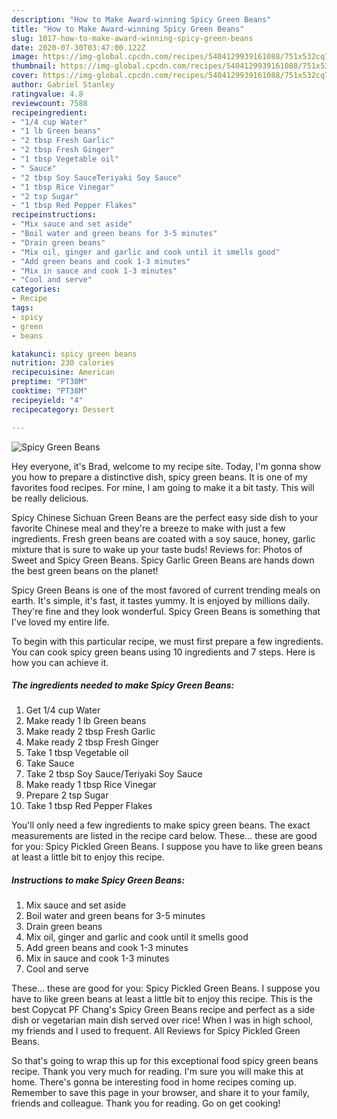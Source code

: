 ```yaml
---
description: "How to Make Award-winning Spicy Green Beans"
title: "How to Make Award-winning Spicy Green Beans"
slug: 1017-how-to-make-award-winning-spicy-green-beans
date: 2020-07-30T03:47:00.122Z
image: https://img-global.cpcdn.com/recipes/5404129939161088/751x532cq70/spicy-green-beans-recipe-main-photo.jpg
thumbnail: https://img-global.cpcdn.com/recipes/5404129939161088/751x532cq70/spicy-green-beans-recipe-main-photo.jpg
cover: https://img-global.cpcdn.com/recipes/5404129939161088/751x532cq70/spicy-green-beans-recipe-main-photo.jpg
author: Gabriel Stanley
ratingvalue: 4.8
reviewcount: 7588
recipeingredient:
- "1/4 cup Water"
- "1 lb Green beans"
- "2 tbsp Fresh Garlic"
- "2 tbsp Fresh Ginger"
- "1 tbsp Vegetable oil"
- " Sauce"
- "2 tbsp Soy SauceTeriyaki Soy Sauce"
- "1 tbsp Rice Vinegar"
- "2 tsp Sugar"
- "1 tbsp Red Pepper Flakes"
recipeinstructions:
- "Mix sauce and set aside"
- "Boil water and green beans for 3-5 minutes"
- "Drain green beans"
- "Mix oil, ginger and garlic and cook until it smells good"
- "Add green beans and cook 1-3 minutes"
- "Mix in sauce and cook 1-3 minutes"
- "Cool and serve"
categories:
- Recipe
tags:
- spicy
- green
- beans

katakunci: spicy green beans 
nutrition: 230 calories
recipecuisine: American
preptime: "PT30M"
cooktime: "PT38M"
recipeyield: "4"
recipecategory: Dessert

---
```



![Spicy Green Beans](https://img-global.cpcdn.com/recipes/5404129939161088/751x532cq70/spicy-green-beans-recipe-main-photo.jpg)

Hey everyone, it's Brad, welcome to my recipe site. Today, I'm gonna show you how to prepare a distinctive dish, spicy green beans. It is one of my favorites food recipes. For mine, I am going to make it a bit tasty. This will be really delicious.

Spicy Chinese Sichuan Green Beans are the perfect easy side dish to your favorite Chinese meal and they&#39;re a breeze to make with just a few ingredients. Fresh green beans are coated with a soy sauce, honey, garlic mixture that is sure to wake up your taste buds! Reviews for: Photos of Sweet and Spicy Green Beans. Spicy Garlic Green Beans are hands down the best green beans on the planet!

Spicy Green Beans is one of the most favored of current trending meals on earth. It's simple, it's fast, it tastes yummy. It is enjoyed by millions daily. They're fine and they look wonderful. Spicy Green Beans is something that I've loved my entire life.


To begin with this particular recipe, we must first prepare a few ingredients. You can cook spicy green beans using 10 ingredients and 7 steps. Here is how you can achieve it.

<!--inarticleads1-->

##### The ingredients needed to make Spicy Green Beans:

1. Get 1/4 cup Water
1. Make ready 1 lb Green beans
1. Make ready 2 tbsp Fresh Garlic
1. Make ready 2 tbsp Fresh Ginger
1. Take 1 tbsp Vegetable oil
1. Take  Sauce
1. Take 2 tbsp Soy Sauce/Teriyaki Soy Sauce
1. Make ready 1 tbsp Rice Vinegar
1. Prepare 2 tsp Sugar
1. Take 1 tbsp Red Pepper Flakes


You&#39;ll only need a few ingredients to make spicy green beans. The exact measurements are listed in the recipe card below. These… these are good for you: Spicy Pickled Green Beans. I suppose you have to like green beans at least a little bit to enjoy this recipe. 

<!--inarticleads2-->

##### Instructions to make Spicy Green Beans:

1. Mix sauce and set aside
1. Boil water and green beans for 3-5 minutes
1. Drain green beans
1. Mix oil, ginger and garlic and cook until it smells good
1. Add green beans and cook 1-3 minutes
1. Mix in sauce and cook 1-3 minutes
1. Cool and serve


These… these are good for you: Spicy Pickled Green Beans. I suppose you have to like green beans at least a little bit to enjoy this recipe. This is the best Copycat PF Chang&#39;s Spicy Green Beans recipe and perfect as a side dish or vegetarian main dish served over rice! When I was in high school, my friends and I used to frequent. All Reviews for Spicy Pickled Green Beans. 

So that's going to wrap this up for this exceptional food spicy green beans recipe. Thank you very much for reading. I'm sure you will make this at home. There's gonna be interesting food in home recipes coming up. Remember to save this page in your browser, and share it to your family, friends and colleague. Thank you for reading. Go on get cooking!
